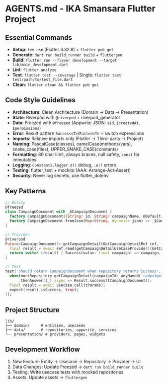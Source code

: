 # AGENTS.md - IKA Smansara Flutter Project

## Essential Commands
- **Setup**: `fvm use` (Flutter 3.32.8) + `flutter pub get`
- **Generate**: `dart run build_runner build` + `fluttergen`
- **Build**: `flutter run --flavor development --target lib/main_development.dart`
- **Lint**: `flutter analyze`
- **Test**: `flutter test --coverage` | Single: `flutter test test/path/to/test_file.dart`
- **Clean**: `flutter clean && flutter pub get`

## Code Style Guidelines
- **Architecture**: Clean Architecture (Domain → Data → Presentation)
- **State**: Riverpod with `@riverpod` + riverpod_generator
- **Data**: Freezed with `@freezed` (Appwrite JSON: `$id`, `$createdAt`, `$permissions`)
- **Error**: Result pattern `Success<T>`/`Failed<T>` + switch expressions
- **Imports**: Relative imports only (Flutter → Third-party → Project)
- **Naming**: PascalCase(classes), camelCase(methods/vars), snake_case(files), UPPER_SNAKE_CASE(constants)
- **Formatting**: 80 char limit, always braces, null safety, `const` for immutables
- **Logging**: `Constants.logger.d()` debug, `.e()` errors
- **Testing**: flutter_test + mockito (AAA: Arrange-Act-Assert)
- **Security**: Never log secrets, use flutter_dotenv

## Key Patterns
```dart
// Entity
@freezed
class CampaignDocument with _$CampaignDocument {
  factory CampaignDocument({String? id, String? campaignName, @Default(0) int? goalAmount}) = _CampaignDocument;
  factory CampaignDocument.fromJson(Map<String, dynamic> json) => _$CampaignDocumentFromJson(json);
}

// Provider
@riverpod
Future<CampaignDocument?> getCampaignDetail(GetCampaignDetailRef ref, {required String campaignId}) async {
  final result = await ref.read(getCampaignDetailUseCaseProvider)(GetCampaignDetailParams(campaignId: campaignId));
  return switch (result) { Success(value: final campaign) => campaign, Failed(message: _) => null };
}

// Test
test('should return CampaignDocument when repository returns Success', () async {
  when(mockRepository.getCampaignDetail(campaignId: anyNamed('campaignId')))
      .thenAnswer((_) async => Result.success(tCampaignDocument));
  final result = await usecase.call(tParams);
  expect(result.isSuccess, true);
});
```

## Project Structure
```
lib/
├── domain/     # entities, usecases
├── data/       # repositories, appwrite, services
└── presentation/ # providers, pages, widgets
```

## Development Workflow
1. New Feature: Entity → Usecase → Repository → Provider → UI
2. Data Changes: Update Freezed → `dart run build_runner build`
3. Testing: Write usecase tests with mocked repositories
4. Assets: Update assets → `fluttergen`